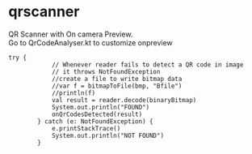 # qrscanner
QR Scanner with On camera Preview.   
Go to QrCodeAnalyser.kt to customize onpreview
```
try {
            // Whenever reader fails to detect a QR code in image
            // it throws NotFoundException
            //create a file to write bitmap data
            //var f = bitmapToFile(bmp, "Bfile")
            //println(f)
            val result = reader.decode(binaryBitmap)
            System.out.println("FOUND")
            onQrCodesDetected(result)
        } catch (e: NotFoundException) {
            e.printStackTrace()
            System.out.println("NOT FOUND")
        }
  ```
